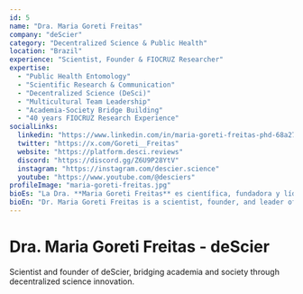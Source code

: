 ```yaml
---
id: 5
name: "Dra. Maria Goreti Freitas"
company: "deScier"
category: "Decentralized Science & Public Health"
location: "Brazil"
experience: "Scientist, Founder & FIOCRUZ Researcher"
expertise:
  - "Public Health Entomology"
  - "Scientific Research & Communication"
  - "Decentralized Science (DeSci)"
  - "Multicultural Team Leadership"
  - "Academia-Society Bridge Building"
  - "40 years FIOCRUZ Research Experience"
socialLinks:
  linkedin: "https://www.linkedin.com/in/maria-goreti-freitas-phd-68a27738"
  twitter: "https://x.com/Goreti__Freitas"
  website: "https://platform.desci.reviews"
  discord: "https://discord.gg/Z6U9P28YtV"
  instagram: "https://instagram.com/descier.science"
  youtube: "https://www.youtube.com/@desciers"
profileImage: "maria-goreti-freitas.jpg"
bioEs: "La Dra. **Maria Goreti Freitas** es científica, fundadora y líder de **deScier**, y ex-investigadora de la reconocida institución **FIOCRUZ** (https://fiocruz.br), donde desarrolló una extensa carrera de 40 años como entomóloga en salud pública, especializada en mosquitos. Desde su retiro en julio de 2019, se ha dedicado a construir puentes entre la Academia y la sociedad, promoviendo la diseminación del conocimiento científico más allá de los muros institucionales. Con una sólida trayectoria como líder en equipos multiculturales, la Dra. Freitas es políglota –habla portugués (lengua materna), inglés y griego– y ha vivido fuera de Brasil por más de 25 años. Su perfil profesional, que combina experiencia técnica, visión estratégica y compromiso social, refleja una convicción profunda en el poder de la descentralización como motor para transformar ideas audaces en realidades de impacto positivo en la vida de las personas."
bioEn: "Dr. Maria Goreti Freitas is a scientist, founder, and leader of **deScier**, and a former researcher at the prestigious Brazilian institution **FIOCRUZ** (https://fiocruz.br/), where she built a remarkable 40-year career as a public health entomologist specializing in mosquitoes. Since retiring in July 2019, she has devoted herself to building bridges between academia and society, promoting the dissemination of scientific knowledge beyond institutional walls. With a strong track record as a leader in multicultural teams, Dr. Freitas is multilingual—fluent in Portuguese (her native language), English, and Greek—and has lived abroad for more than 25 years. Her professional profile combines technical expertise, strategic vision, and social commitment, reflecting a deep belief in the power of decentralization to transform bold ideas into realities with meaningful impact on people's lives."
---
```


# Dra. Maria Goreti Freitas - deScier

Scientist and founder of deScier, bridging academia and society through decentralized science innovation.